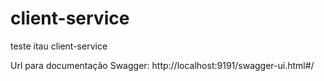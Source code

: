 # client-service
teste itau client-service

Url para documentação Swagger: http://localhost:9191/swagger-ui.html#/
